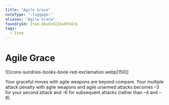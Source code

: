 ```yaml
---
title: "Agile Grace"
noteType: ":luggage:"
aliases: "Agile Grace"
foundryId: Item.O6uUnSI1Xu9YO4lb
tags:
  - Item
---
```


# Agile Grace
![[icons-sundries-books-book-red-exclamation.webp|150]]

Your graceful moves with agile weapons are beyond compare. Your multiple attack penalty with agile weapons and agile unarmed attacks becomes –3 for your second attack and –6 for subsequent attacks (rather than –4 and –8).
